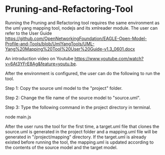 # Pruning-and-Refactoring-Tool

Running the Pruning and Refactoring tool requires the same environment as the uml yang mapping tool, nodejs and its xmlreader module. The user can  refer to the User Guide https://github.com/OpenNetworkingFoundation/EAGLE-Open-Model-Profile-and-Tools/blob/UmlYangTools/UML-Yang%20Mapping%20Tool%20User%20Guide-v1.3_0601.docx


An introduction video on Youtube https://www.youtube.com/watch?v=6At3YFrE8Ag&feature=youtu.be. 

After the environment is configured, the user can do the following to run the tool.

Step 1: Copy the source uml model to the "project" folder.

Step 2: Change the file name of the source model to "source.uml".

Step 3: Type the following command in the project directory in terminal.

node main.js

After the user runs the tool for the first time, a target.uml file that clones the source.uml is generated in the project folder and a mapping.uml file will be generated in "/project/mapping" directory. If the target.uml is already existed before running the tool, the mapping.uml is updated according to the contents of the source model and the target model.
